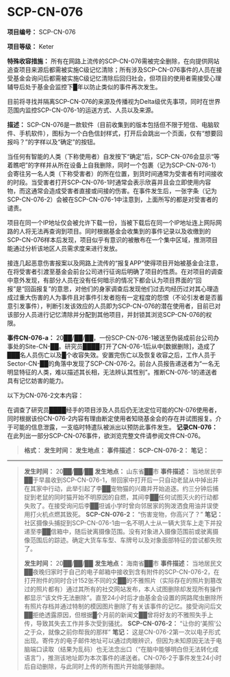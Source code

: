 # SCP-CN-076

**项目编号：** SCP-CN-076

**项目等级：** Keter

**特殊收容措施：** 所有在网路上流传的SCP-CN-076需被完全删除，在向提供网站追查项目来源后都需被实施C级记忆清除；所有涉及SCP-CN-076事件的人员在接受基金会询问后都需被实施C级记忆清除后回归社会，但项目的使用者需接受心理辅导后处于基金会监控下█年以防止类似的事件再次发生。

目前将寻找并隔离SCP-CN-076的来源及传播视为Delta级优先事项，同时在世界范围内监控SCP-CN-076-1的运送方式、人员以及来源。

**描述：** SCP-CN-076是一款软件（目前收集到的版本包括但不限于短信、电脑软件、手机软件），图标为一个白色信封样式，打开后会跳出一个页面，仅有“想要回报吗？”的字样以及“确定”的按钮。

当任何有智能的人类（下称使用者）自发按下“确定”后，SCP-CN-076会显示“等着瞧吧”的字样并从所在设备上自我删除，同时一个包裹（记为SCP-CN-076-1）会寄往另一名人类（下称受害者）的所在位置，到货时间通常为受害者有时间接收的时段。当受害者打开SCP-CN-076-1时通常会表示欣喜并且会立即使用内容物，而这通常会造成受害者直接或间接的伤害。在事件发生后，一张字条（记为SCP-CN-076-2）会被在SCP-CN-076-1中注意到，上面所写的都是对受害者的谴责。

项目在同一个IP地址仅会被允许下载一份，当被下载后在同一个IP地址连上网际网路的人将无法再查询到项目。同时根据基金会收集到的事件记录以及收缴到的SCP-CN-076样本后发现，项目似乎有意识的被散布在一个集中区域，推测项目能通过分析该地区人员需求度来进行发放。

接连几起恶意伤害报案以及网路上流传的“报复APP”使得项目开始被基金会注意，在将受害者引渡至基金会前台公司进行征询后明确了项目的性质。在对项目的调查中意外发现，有部分人员在没有任何暗示的情况下都会认为项目界面的“回报”是“回函报复”的意思，对他们的身家调查后发现他们过去均经历过对其心理造成过重大伤害的人为事件且对事件引发者抱有一定程度的怨恨（不论引发者是否蓄意引发事件），判断引发该效应的人员即为SCP-CN-076的潜在使用者，目前已对该部分人员进行记忆清除并分配到其他项目，并封锁其浏览SCP-CN-076的权限。

**事件CN-076-a：** 20██/██/██，一份SCP-CN-076-1被送至伪装成前台公司办事处的Site-CN-██。研究员████打开了CN-076-1后从中[数据删除]，造成了███名人员伤亡以及█个收容失效。安置完伤亡以及恢复收容之后，工作人员于Sector-CN-██的角落中发现了SCP-CN-076-2。前台人员报告递送者为“一名无明显特征的人类，难以描述其长相，无法辨认其性别”。推断CN-076-1的递送者具有记忆妨害的能力。

以下为CN-076-2文本内容：



在调查了研究员████经手的项目涉及人员后仍无法定位可能的CN-076使用者，同时根据该份CN-076-2内容有理由断定使用者知晓基金会的存在并试图报复。介于可能的信息泄露，一支临时特遣队被派出以预防此事件发生。
**记录CN-076：** 在此列出一部分SCP-CN-076事件，欲浏览完整文件请参阅文件CN-076。


> **格式：** 
**发生时间：** 
**发生地点：** 
**事件描述：** 
**SCP-CN-076-2：** 
**笔记：** 
> 
> 
---
> 
> **发生时间：** 20██/██/██
**发生地点：** 山东省██市
**事件描述：** 当地居民李██于早晨收到SCP-CN-076-1，带回家中打开后一只自动老鼠从中掉出并在其家中行动，此举引起了李██宠物猫的兴趣并开始追逐。约三分钟后捕捉到老鼠的同时猫开始不明原因的自燃，其间李██任何试图灭火的行动都失败了。在接受询问后李██坦诚小学时曾向邻居家的狗泼洒食用油并误使用打火机点燃其致死。
**SCP-CN-076-2：** “伤害宠物，你高兴了？”
**笔记：** 社区摄像头捕捉到SCP-CN-076-1由一名不明人士从一辆大货车上走下并投递至李██信箱中，随后驶离摄像范围。没有对象进入摄像范围前或驶离摄像范围后的踪迹。确定大货车车型、车牌号以及对象面部特征的尝试都失败了。
> 
> **发生时间：** 20██/██/██
**发生地点：** 海南省██市
**事件描述：** 当地居民文██夜晚归家时于自己的电子邮箱中接收到含有附件的SCP-CN-076-2，在打开附件的同时合计152张不同的文██的不雅照片（实际存在的照片到篡改过的照片都有）通过其所有的社交网站发布，本人试图删除却发现所有操作都显示“该文件无法删除”。直至24小时后才由基金会设置的网路爬虫删除所有照片存档并通过特制的模因图片删除了有关该事件的记忆。接受询问后文██拒绝透露原因，但根据█个月前的新闻文██曾将好友的不雅照失手上传，导致其失去工作并多次受到骚扰。
**SCP-CN-076-2：** “让你的‘美照’公之于众，就像之前你帮我的那样”
**笔记：** 这是CN-076-2第一次以电子形式出现。寄件方的电子邮件地址可以通过肉眼辨识，但因为未知原因无法于电脑端口读取（结果为乱码）也无法念出口（“在脑中能够明白但无法转化成语言”），推测该地址即为本次事件的递送者。CN-076-2于事件发生24小时后自动删除，与此同时上传的所有图片开始能够删除。
> 


